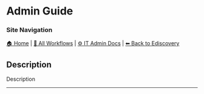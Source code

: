<!-- description: Documentation about Admin Guide for Your Organization. -->

# Admin Guide

### Site Navigation
[🏠 Home](../../../../README.md) | [📂 All Workflows](../../../../users/users.md) | [⚙ IT Admin Docs](../../../../it-admins/README.md) | [⬅ Back to Ediscovery](../README.md)

## Description
Description

---